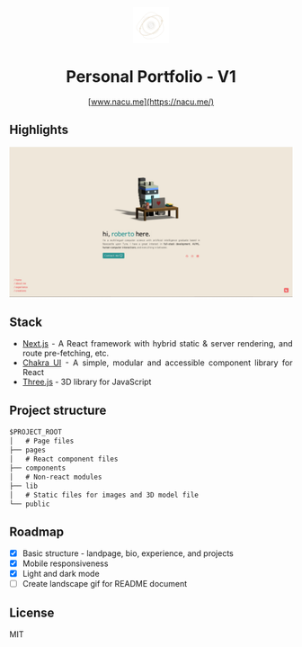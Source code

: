 <div align="center">
  <img src="public/logo-light-nobg.png" alt="logo" width="64"/>
  <h1>Personal Portfolio - V1</h1>

[www.nacu.me](https://nacu.me/)

</div>

## Highlights

  <div align="center">
    <img src="public/screenshots/landpage.jpg" alt="landpage"/>
  </div>
<div align="justify">

## Stack

- [Next.js](https://nextjs.org/) - A React framework with hybrid static & server rendering, and route pre-fetching, etc.
- [Chakra UI](https://chakra-ui.com/) - A simple, modular and accessible component library for React
- [Three.js](https://threejs.org/) - 3D library for JavaScript

## Project structure

```
$PROJECT_ROOT
│   # Page files
├── pages
│   # React component files
├── components
│   # Non-react modules
├── lib
│   # Static files for images and 3D model file
└── public
```

## Roadmap

- [x] Basic structure - landpage, bio, experience, and projects
- [x] Mobile responsiveness
- [x] Light and dark mode
- [ ] Create landscape gif for README document

## License

MIT

</div>
